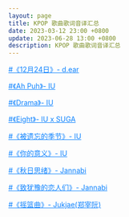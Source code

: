 ```yaml
---
layout: page
title: KPOP 歌曲歌词音译汇总
date: 2023-03-12 23:00 +0800
update: 2023-06-28 13:00 +0800
description: KPOP 歌曲歌词音译汇总
---
```


<a target="_blank" href="/special/song/d.ear-december-24th/" style="color: #0c82ff;">#《12月24日》- d.ear</a>

<a target="_blank" href="/special/song/iu-ah-puh/" style="color: #0c82ff;">#《Ah Puh》- IU</a>

<a target="_blank" href="/special/song/iu-drama/" style="color: #0c82ff;">#《Drama》- IU</a>

<a target="_blank" href="/special/song/iu-suga-eight/" style="color: #0c82ff;">#《Eight》- IU x SUGA</a>

<a target="_blank" href="/special/song/iu-the-forgotten-season/" style="color: #0c82ff;">#《被遗忘的季节》- IU</a>

<a target="_blank" href="/special/song/iu-your-meaning/" style="color: #0c82ff;">#《你的意义》- IU</a>

<a target="_blank" href="/special/song/janabi-a-thought-on-an-autumn-night/" style="color: #0c82ff;">#《秋日思绪》- Jannabi</a>

<a target="_blank" href="/special/song/jannabi-for-lover-who-hesitate/" style="color: #0c82ff;">#《致犹豫的恋人们》- Jannabi</a>

<a target="_blank" href="/special/song/jukjae-lullaby/" style="color: #0c82ff;">#《摇篮曲》- Jukjae(郑宰阮)</a>